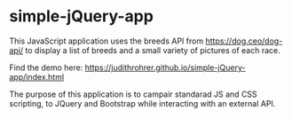 # simple-jQuery-app

This JavaScript application uses the breeds API from https://dog.ceo/dog-api/ 
to display a list of breeds and a small variety of pictures of each race.

Find the demo here: https://judithrohrer.github.io/simple-jQuery-app/index.html


The purpose of this application is to campair standarad JS and CSS scripting, to JQuery and Bootstrap while interacting with an external API.
